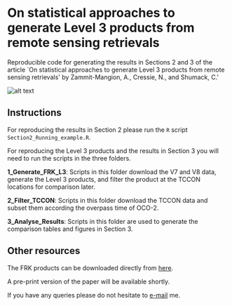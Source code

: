 # On statistical approaches to generate Level 3 products from remote sensing retrievals

Reproducible code for generating the results in Sections 2 and 3 of the article `On statistical approaches to generate Level 3 products from remote sensing retrievals' by Zammit-Mangion, A., Cressie, N., and Shumack, C.'

![alt text](https://raw.githubusercontent.com/andrewzm/oco2-frk/master/img/FRK_OCO2E.png)

## Instructions

For reproducing the results in Section 2 please run the `R` script `Section2_Running_example.R`. 

For reproducing the Level 3 products and the results in Section 3 you will need to run the scripts in the three folders. 

**1\_Generate\_FRK\_L3**: Scripts in this folder download the V7 and V8 data, generate the Level 3 products, and filter the product at the TCCON locations for comparison later.

**2_Filter\_TCCON**: Scripts in this folder download the TCCON data and subset them according the overpass time of OCO-2.

**3_Analyse\_Results**: Scripts in this folder are used to generate the comparison tables and figures in Section 3.


## Other resources

The FRK products can be downloaded directly from [here](https://niasra.uow.edu.au/cei/oco2level3/index.html).

A pre-print version of the paper will be available shortly.

If you have any queries please do not hesitate to [e-mail](mailto:azm@uow.edu.au) me.